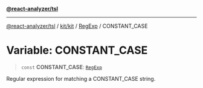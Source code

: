 [**@react-analyzer/tsl**](../../../../../README.md)

***

[@react-analyzer/tsl](../../../../../README.md) / [kit/kit](../../../README.md) / [RegExp](../README.md) / CONSTANT\_CASE

# Variable: CONSTANT\_CASE

> `const` **CONSTANT\_CASE**: [`RegExp`](https://developer.mozilla.org/docs/Web/JavaScript/Reference/Global_Objects/RegExp)

Regular expression for matching a CONSTANT_CASE string.
